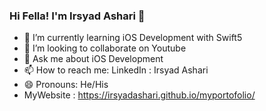 ### Hi Fella! I'm Irsyad Ashari 👋

- 🌱 I’m currently learning iOS Development with Swift5
- 👯 I’m looking to collaborate on Youtube
- 💬 Ask me about iOS Development
- 📫 How to reach me: LinkedIn : Irsyad Ashari
- 😄 Pronouns: He/His
- MyWebsite : https://irsyadashari.github.io/myportofolio/
